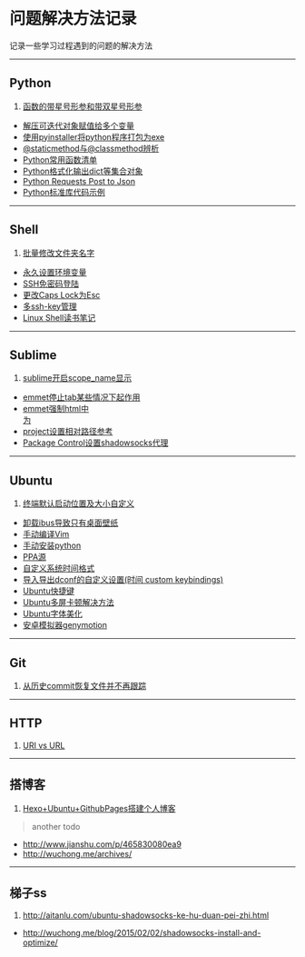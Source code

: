 问题解决方法记录
================

记录一些学习过程遇到的问题的解决方法

---

Python
------

1.  [函数的带星号形参和带双星号形参](http://www.math.pku.edu.cn/teachers/qiuzy/computing/basics/pb_file210.htm)
-   [解压可迭代对象赋值给多个变量](http://python3-cookbook.readthedocs.org/zh_CN/latest/c01/p02_unpack_elements_from_iterables.html)
-   [使用pyinstaller将python程序打包为exe](../languages/python/pyinstaller.md)
-   [@staticmethod与@classmethod辨析](../languages/python/diff_staticmethod_&_classmethod.md)
-   [Python常用函数清单](../languages/python/python_method_list.md)
-   [Python格式化输出dict等集合对象](../languages/python/python_print_format_dict.md)
-   [Python Requests Post to Json](http://stackoverflow.com/questions/9733638/post-json-using-python-requests)
-   [Python标准库代码示例](../languages/python/python_library_examples.md)

---

Shell
-----

1.  [批量修改文件夹名字](../linux/shell/rename_folder.md)
-   [永久设置环境变量](../linux/shell/permanently_export_variables.md)
-   [SSH免密码登陆](../linux/shell/ssh-keygen_login_no_password.md)
-   [更改Caps Lock为Esc](../linux/shell/change_caps-lock_to_esc.md)
-   [多ssh-key管理](../linux/shell/multi_ssh-key.md)
-   [Linux Shell读书笔记](../linux/shell/linux_shell_scripting_cookbook_note.md)

---

Sublime
-------

1.  [sublime开启scope_name显示](../editors/sublime/show_scope_name.md)
-   [emmet停止tab某些情况下起作用](../editors/sublime/disable_emmet_tab.md)
-   [emmet强制html中<br>为<br />](../editors/sublime/force_change_br_to_br_with_slash.md)
-   [project设置相对路径参考](../editors/sublime/project_path.md)
-   [Package Control设置shadowsocks代理](../editors/sublime/package_control_proxy.md)

---

Ubuntu
------

1.  [终端默认启动位置及大小自定义](../linux/ubuntu/gnome_terminal.md)
-   [卸载ibus导致只有桌面壁纸](../linux/ubuntu/uninstall_ibus_bug.md)
-   [手动编译Vim](../linux/ubuntu/build_vim.md)
-   [手动安装python](../linux/ubuntu/build_python.md)
-   [PPA源](../linux/ubuntu/add_ppa.md)
-   [自定义系统时间格式](../linux/ubuntu/custom_date_format.md)
-   [导入导出dconf的自定义设置(时间 custom keybindings)](../linux/ubuntu/dconf_import_export.md)
-   [Ubuntu快捷键](../linux/ubuntu/ubuntu_hotkey.md)
-   [Ubuntu多屏卡顿解决方法](../linux/ubuntu/ubuntu_dual_monitor_slow.md)
-   [Ubuntu字体美化](../linux/ubuntu/ubuntu_fonts_render.md)
-   [安卓模拟器genymotion](../linux/ubuntu/genymotion.md)

---

Git
---

1.  [从历史commit恢复文件并不再跟踪](../apps/git/git_update-index.md)

---

HTTP
----

1.  [URI vs URL](http://www.cnblogs.com/hust-ghtao/p/4724885.html#commentform)

---

搭博客
-----

1.  [Hexo+Ubuntu+GithubPages搭建个人博客](http://yanceywang.com/2015/07/30/Ubuntu+Hexo+GithubPages搭建静态博客/)

> another todo
- <http://www.jianshu.com/p/465830080ea9>
- <http://wuchong.me/archives/>

---

梯子ss
-----

1.  <http://aitanlu.com/ubuntu-shadowsocks-ke-hu-duan-pei-zhi.html>
-   <http://wuchong.me/blog/2015/02/02/shadowsocks-install-and-optimize/>
